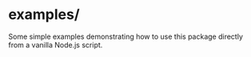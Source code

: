 # examples/

Some simple examples demonstrating how to use this package directly from a vanilla Node.js script.
